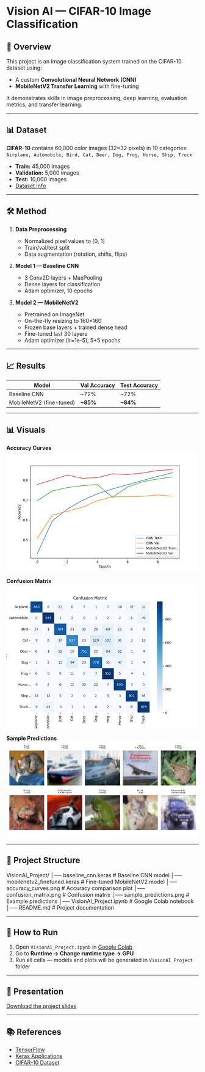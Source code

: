 # Vision AI — CIFAR-10 Image Classification

## 📌 Overview
This project is an image classification system trained on the CIFAR-10 dataset using:
- A custom **Convolutional Neural Network (CNN)**
- **MobileNetV2 Transfer Learning** with fine-tuning

It demonstrates skills in image preprocessing, deep learning, evaluation metrics, and transfer learning.

---

## 📊 Dataset
**CIFAR-10** contains 60,000 color images (32×32 pixels) in 10 categories:
`Airplane, Automobile, Bird, Cat, Deer, Dog, Frog, Horse, Ship, Truck`

- **Train:** 45,000 images  
- **Validation:** 5,000 images  
- **Test:** 10,000 images  
- [Dataset Info](https://www.cs.toronto.edu/~kriz/cifar.html)

---

## 🛠 Method
1. **Data Preprocessing**
   - Normalized pixel values to [0, 1]
   - Train/val/test split
   - Data augmentation (rotation, shifts, flips)

2. **Model 1 — Baseline CNN**
   - 3 Conv2D layers + MaxPooling
   - Dense layers for classification
   - Adam optimizer, 10 epochs

3. **Model 2 — MobileNetV2**
   - Pretrained on ImageNet
   - On-the-fly resizing to 160×160
   - Frozen base layers + trained dense head
   - Fine-tuned last 30 layers
   - Adam optimizer (lr=1e-5), 5+5 epochs

---

## 📈 Results
| Model | Val Accuracy | Test Accuracy |
|-------|--------------|---------------|
| Baseline CNN | ~72% | ~72% |
| MobileNetV2 (fine-tuned) | **~85%** | **~84%** |

---

## 📊 Visuals
**Accuracy Curves**  
![Accuracy Curves](accuracy_curves.png)

**Confusion Matrix**  
![Confusion Matrix](confusion_matrix.png)

**Sample Predictions**  
![Sample Predictions](sample_predictions.png)

---

## 📂 Project Structure

VisionAI_Project/
│── baseline_cnn.keras # Baseline CNN model
│── mobilenetv2_finetuned.keras # Fine-tuned MobileNetV2 model
│── accuracy_curves.png # Accuracy comparison plot
│── confusion_matrix.png # Confusion matrix
│── sample_predictions.png # Example predictions
│── VisionAI_Project.ipynb # Google Colab notebook
│── README.md # Project documentation


---

## 🚀 How to Run
1. Open `VisionAI_Project.ipynb` in [Google Colab](https://colab.research.google.com/)  
2. Go to **Runtime → Change runtime type → GPU**  
3. Run all cells — models and plots will be generated in `VisionAI_Project` folder

---

## 📄 Presentation
[Download the project slides](VisionAI_Project_Presentation.pdf)

---

## 📚 References
- [TensorFlow](https://www.tensorflow.org/)  
- [Keras Applications](https://keras.io/api/applications/)  
- [CIFAR-10 Dataset](https://www.cs.toronto.edu/~kriz/cifar.html)
